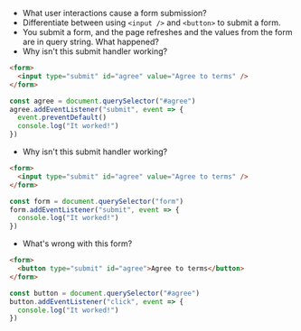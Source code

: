 * What user interactions cause a form submission?
* Differentiate between using `<input />` and `<button>` to submit a form.
* You submit a form, and the page refreshes and the values from the form are in query string. What happened?
* Why isn't this submit handler working?

```html
<form>
  <input type="submit" id="agree" value="Agree to terms" />
</form>
```

```js
const agree = document.querySelector("#agree")
agree.addEventListener("submit", event => {
  event.preventDefault()
  console.log("It worked!")
})
```

* Why isn't this submit handler working?

```html
<form>
  <input type="submit" id="agree" value="Agree to terms" />
</form>
```

```js
const form = document.querySelector("form")
form.addEventListener("submit", event => {
  console.log("It worked!")
})
```

* What's wrong with this form?

```html
<form>
  <button type="submit" id="agree">Agree to terms</button>
</form>
```

```js
const button = document.querySelector("#agree")
button.addEventListener("click", event => {
  console.log("It worked!")
})
```
